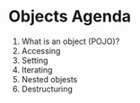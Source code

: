 # Objects Agenda

1. What is an object (POJO)? 
2. Accessing 
3. Setting 
4. Iterating 
5. Nested objests 
6. Destructuring 
